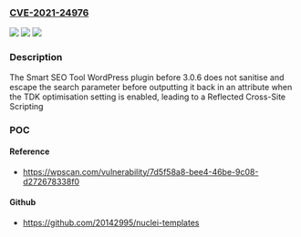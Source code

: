 ### [CVE-2021-24976](https://cve.mitre.org/cgi-bin/cvename.cgi?name=CVE-2021-24976)
![](https://img.shields.io/static/v1?label=Product&message=Smart%20SEO%20Tool%20%E2%80%93%20SEO%E4%BC%98%E5%8C%96%E6%8F%92%E4%BB%B6&color=blue)
![](https://img.shields.io/static/v1?label=Version&message=3.0.6%3C%203.0.6%20&color=brighgreen)
![](https://img.shields.io/static/v1?label=Vulnerability&message=CWE-79%20Cross-site%20Scripting%20(XSS)&color=brighgreen)

### Description

The Smart SEO Tool WordPress plugin before 3.0.6 does not sanitise and escape the search parameter before outputting it back in an attribute when the TDK optimisation setting is enabled, leading to a Reflected Cross-Site Scripting

### POC

#### Reference
- https://wpscan.com/vulnerability/7d5f58a8-bee4-46be-9c08-d272678338f0

#### Github
- https://github.com/20142995/nuclei-templates

